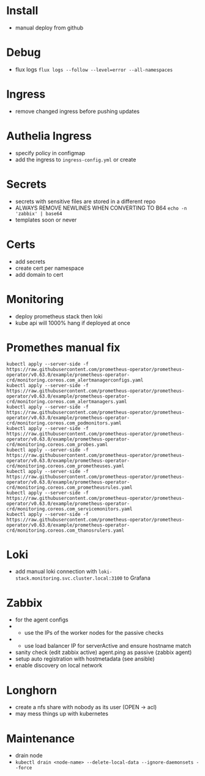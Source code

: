 # Install

* manual deploy from github

# Debug

* flux logs `flux logs --follow --level=error --all-namespaces`

# Ingress

* remove changed ingress before pushing updates

# Authelia Ingress

* specify policy in configmap
* add the ingress to `ingress-config.yml` or create 

# Secrets

* secrets with sensitive files are stored in a different repo
* ALWAYS REMOVE NEWLINES WHEN CONVERTING TO B64 `echo -n 'zabbix' | base64`
* templates soon or never

# Certs

* add secrets
* create cert per namespace
* add domain to cert

# Monitoring

* deploy prometheus stack then loki
* kube api will 1000% hang if deployed at once

# Promethes manual fix
```
kubectl apply --server-side -f https://raw.githubusercontent.com/prometheus-operator/prometheus-operator/v0.63.0/example/prometheus-operator-crd/monitoring.coreos.com_alertmanagerconfigs.yaml
kubectl apply --server-side -f https://raw.githubusercontent.com/prometheus-operator/prometheus-operator/v0.63.0/example/prometheus-operator-crd/monitoring.coreos.com_alertmanagers.yaml
kubectl apply --server-side -f https://raw.githubusercontent.com/prometheus-operator/prometheus-operator/v0.63.0/example/prometheus-operator-crd/monitoring.coreos.com_podmonitors.yaml
kubectl apply --server-side -f https://raw.githubusercontent.com/prometheus-operator/prometheus-operator/v0.63.0/example/prometheus-operator-crd/monitoring.coreos.com_probes.yaml
kubectl apply --server-side -f https://raw.githubusercontent.com/prometheus-operator/prometheus-operator/v0.63.0/example/prometheus-operator-crd/monitoring.coreos.com_prometheuses.yaml
kubectl apply --server-side -f https://raw.githubusercontent.com/prometheus-operator/prometheus-operator/v0.63.0/example/prometheus-operator-crd/monitoring.coreos.com_prometheusrules.yaml
kubectl apply --server-side -f https://raw.githubusercontent.com/prometheus-operator/prometheus-operator/v0.63.0/example/prometheus-operator-crd/monitoring.coreos.com_servicemonitors.yaml
kubectl apply --server-side -f https://raw.githubusercontent.com/prometheus-operator/prometheus-operator/v0.63.0/example/prometheus-operator-crd/monitoring.coreos.com_thanosrulers.yaml
```

# Loki 

* add manual loki connection with `loki-stack.monitoring.svc.cluster.local:3100` to Grafana

# Zabbix

* for the agent configs
* * use the IPs of the worker nodes for the passive checks
* * use load balancer IP for serverActive and ensure hostname match 
* sanity check (edit zabbix active) agent.ping as passive (zabbix agent)
* setup auto registration with hostmetadata (see ansible)
* enable discovery on local network

# Longhorn

* create a nfs share with nobody as its user (OPEN -> acl)
* may mess things up with kubernetes

# Maintenance

* drain node 
* `kubectl drain <node-name> --delete-local-data --ignore-daemonsets --force`